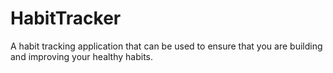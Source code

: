 # HabitTracker
A habit tracking application that can be used to ensure that you are building and improving your healthy habits.
